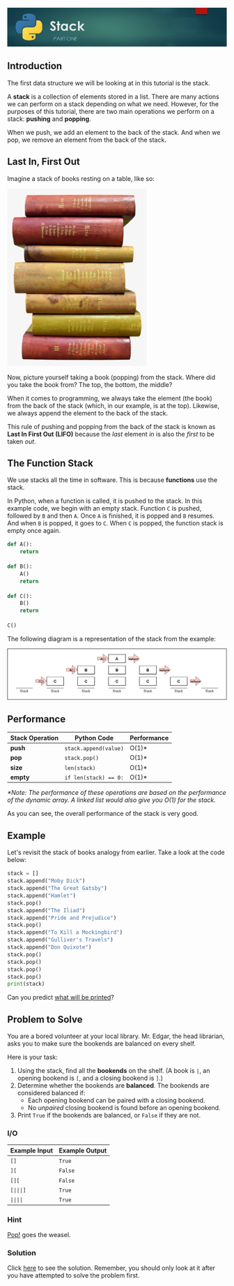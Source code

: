 ![Stack Banner Image](images/stack.jpg)

## Introduction

The first data structure we will be looking at in this tutorial is the stack.

A **stack** is a collection of elements stored in a list. There are many actions we can perform on a stack depending on what we need. However, for the purposes of this tutorial, there are two main operations we perform on a stack: **pushing** and **popping**.

When we push, we add an element to the back of the stack. And when we pop, we remove an element from the back of the stack.

## Last In, First Out

Imagine a stack of books resting on a table, like so:

![Stack of Books](images/stack-of-books.png)

Now, picture yourself taking a book (popping) from the stack. Where did you take the book from? The top, the bottom, the middle?

When it comes to programming, we always take the element (the book) from the back of the stack (which, in our example, is at the top). Likewise, we always append the element to the back of the stack.

This rule of pushing and popping from the back of the stack is known as **Last In First Out (LIFO)** because the _last_ element _in_ is also the _first_ to be taken _out_.

## The Function Stack

We use stacks all the time in software. This is because **functions** use the stack.

In Python, when a function is called, it is pushed to the stack. In this example code, we begin with an empty stack. Function `C` is pushed, followed by `B` and then `A`. Once `A` is finished, it is popped and `B` resumes. And when `B` is popped, it goes to `C`. When `C` is popped, the function stack is empty once again.

```python
def A():
    return

def B():
    A()
    return

def C():
    B()
    return

C()
```

The following diagram is a representation of the stack from the example:

![Function Stack Diagram](images/function-stack.jpg)

## Performance

| Stack Operation | Python Code | Performance
| --- | --- | ---
| **push** | `stack.append(value)` | O(1)*
| **pop** | `stack.pop()` | O(1)*
| **size** | `len(stack)` | O(1)*
| **empty** | `if len(stack) == 0:` | O(1)*

_*Note: The performance of these operations are based on the performance of the dynamic array. A linked list would also give you O(1) for the stack._

As you can see, the overall performance of the stack is very good.

## Example

Let's revisit the stack of books analogy from earlier. Take a look at the code below:

```python
stack = []
stack.append("Moby Dick")
stack.append("The Great Gatsby")
stack.append("Hamlet")
stack.pop()
stack.append("The Iliad")
stack.append("Pride and Prejudice")
stack.pop()
stack.append("To Kill a Mockingbird")
stack.append("Gulliver's Travels")
stack.append("Don Quixote")
stack.pop()
stack.pop()
stack.pop()
stack.pop()
print(stack)
```

Can you predict [what will be printed](code/1-example-solution.py)?

## Problem to Solve

You are a bored volunteer at your local library. Mr. Edgar, the head librarian, asks you to make sure the bookends are balanced on every shelf.

Here is your task:

1. Using the stack, find all the **bookends** on the shelf. (A book is `|`, an opening bookend is `[`, and a closing bookend is `]`.)
1. Determine whether the bookends are **balanced**. The bookends are considered balanced if:
    * Each opening bookend can be paired with a closing bookend.
    * No _unpaired_ closing bookend is found before an opening bookend.
1. Print `True` if the bookends are balanced, or `False` if they are not.

### I/O

| Example Input | Example Output
| ------------ | -------------
| `[]` | `True`
| `][` | `False`
| `[][` | `False`
| <code>[&#124;&#124;&#124;]</code> | `True`
| <code>&#124;&#124;&#124;&#124;</code> | `True`

### Hint

[Pop!](https://www.w3schools.com/python/ref_list_pop.asp) goes the weasel.

### Solution

Click [here](code/1-problem-solution.py) to see the solution. Remember, you should only look at it after you have attempted to solve the problem first.